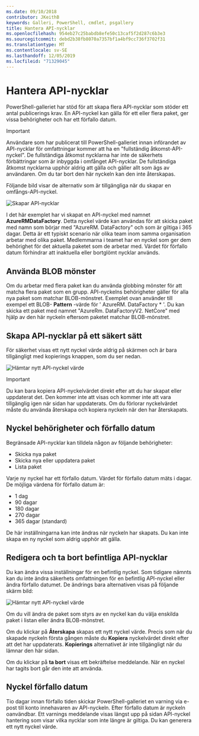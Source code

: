 ```yaml
---
ms.date: 09/10/2018
contributor: JKeithB
keywords: Galleri, PowerShell, cmdlet, psgallery
title: Hantera API-nycklar
ms.openlocfilehash: 954eb27c25babdb8efe50c13caf5f2d287c6b3e3
ms.sourcegitcommit: debd2b38fb8070a7357bf1a4bf9cc736f3702f31
ms.translationtype: MT
ms.contentlocale: sv-SE
ms.lasthandoff: 12/05/2019
ms.locfileid: "71329045"
---
```

# <a name="managing-api-keys"></a>Hantera API-nycklar

PowerShell-galleriet har stöd för att skapa flera API-nycklar som stöder ett antal publicerings krav. En API-nyckel kan gälla för ett eller flera paket, ger vissa behörigheter och har ett förfallo datum.

> [!IMPORTANT]
> Användare som har publicerat till PowerShell-galleriet innan införandet av API-nycklar för omfattningar kommer att ha en "fullständig åtkomst-API-nyckel". De fullständiga åtkomst nycklarna har inte de säkerhets förbättringar som är inbyggda i omfånget API-nycklar. De fullständiga åtkomst nycklarna upphör aldrig att gälla och gäller allt som ägs av användaren. Om du tar bort den här nyckeln kan den inte återskapas.

Följande bild visar de alternativ som är tillgängliga när du skapar en omfångs-API-nyckel.

![Skapar API-nycklar](../../Images/PSGallery_KeyScoped.png)

I det här exemplet har vi skapat en API-nyckel med namnet **AzureRMDataFactory**. Detta nyckel värde kan användas för att skicka paket med namn som börjar med "AzureRM. DataFactory" och som är giltiga i 365 dagar. Detta är ett typiskt scenario när olika team inom samma organisation arbetar med olika paket. Medlemmarna i teamet har en nyckel som ger dem behörighet för det aktuella paketet som de arbetar med.
Värdet för förfallo datum förhindrar att inaktuella eller bortglömt nycklar används.

## <a name="using-glob-patterns"></a>Använda BLOB mönster

Om du arbetar med flera paket kan du använda globbing mönster för att matcha flera paket som en grupp. API-nyckelns behörigheter gäller för alla nya paket som matchar BLOB-mönstret. Exemplet ovan använder till exempel ett BLOB- **Pattern** -värde för ' AzureRM. DataFactory * '. Du kan skicka ett paket med namnet "AzureRm. DataFactoryV2. NetCore" med hjälp av den här nyckeln eftersom paketet matchar BLOB-mönstret.

## <a name="create-api-keys-securely"></a>Skapa API-nycklar på ett säkert sätt

För säkerhet visas ett nytt nyckel värde aldrig på skärmen och är bara tillgängligt med kopierings knappen, som du ser nedan.

![Hämtar nytt API-nyckel värde](../../Images/PSGallery_CopyCreatedKey.png)

> [!IMPORTANT]
> Du kan bara kopiera API-nyckelvärdet direkt efter att du har skapat eller uppdaterat det. Den kommer inte att visas och kommer inte att vara tillgänglig igen när sidan har uppdaterats. Om du förlorar nyckelvärdet måste du använda återskapa och kopiera nyckeln när den har återskapats.

## <a name="key-permissions-and-expiration"></a>Nyckel behörigheter och förfallo datum

Begränsade API-nycklar kan tilldela någon av följande behörigheter:

- Skicka nya paket
- Skicka nya eller uppdatera paket
- Lista paket

Varje ny nyckel har ett förfallo datum. Värdet för förfallo datum mäts i dagar. De möjliga värdena för förfallo datum är:

- 1 dag
- 90 dagar
- 180 dagar
- 270 dagar
- 365 dagar (standard)

De här inställningarna kan inte ändras när nyckeln har skapats. Du kan inte skapa en ny nyckel som aldrig upphör att gälla.

## <a name="editing-and-deleting-existing-api-keys"></a>Redigera och ta bort befintliga API-nycklar

Du kan ändra vissa inställningar för en befintlig nyckel. Som tidigare nämnts kan du inte ändra säkerhets omfattningen för en befintlig API-nyckel eller ändra förfallo datumet. De ändrings bara alternativen visas på följande skärm bild:

![Hämtar nytt API-nyckel värde](../../Images/PSGallery_EditAPIKey.png)

Om du vill ändra de paket som styrs av en nyckel kan du välja enskilda paket i listan eller ändra BLOB-mönstret.

Om du klickar på **Återskapa** skapas ett nytt nyckel värde. Precis som när du skapade nyckeln första gången måste du **Kopiera** nyckelvärdet direkt efter att det har uppdaterats. **Kopierings** alternativet är inte tillgängligt när du lämnar den här sidan.

Om du klickar på **ta bort** visas ett bekräftelse meddelande. När en nyckel har tagits bort går den inte att använda.

## <a name="key-expiration"></a>Nyckel förfallo datum

Tio dagar innan förfallo tiden skickar PowerShell-galleriet en varning via e-post till konto innehavaren av API-nyckeln. Efter förfallo datum är nyckeln oanvändbar. Ett varnings meddelande visas längst upp på sidan API-nyckel hantering som visar vilka nycklar som inte längre är giltiga. Du kan generera ett nytt nyckel värde.
